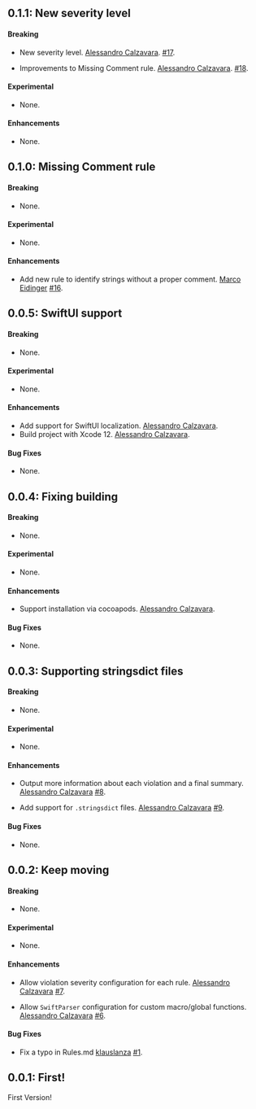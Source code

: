 ## 0.1.1: New severity level

#### Breaking

* New severity level.
  [Alessandro Calzavara](https://github.com/dral3x).
  [#17](https://github.com/dral3x/StringsLint/pull/17).

* Improvements to Missing Comment rule.
  [Alessandro Calzavara](https://github.com/dral3x).
  [#18](https://github.com/dral3x/StringsLint/pull/18).

#### Experimental

* None.

#### Enhancements

* None.

## 0.1.0: Missing Comment rule

#### Breaking

* None.

#### Experimental

* None.

#### Enhancements

* Add new rule to identify strings without a proper comment.
  [Marco Eidinger](https://github.com/MarcoEidinger)
  [#16](https://github.com/dral3x/StringsLint/pull/16).

## 0.0.5: SwiftUI support

#### Breaking

* None.

#### Experimental

* None.

#### Enhancements

* Add support for SwiftUI localization.
  [Alessandro Calzavara](https://github.com/dral3x).
* Build project with Xcode 12.
  [Alessandro Calzavara](https://github.com/dral3x).

#### Bug Fixes

* None.

## 0.0.4: Fixing building

#### Breaking

* None.

#### Experimental

* None.

#### Enhancements

* Support installation via cocoapods.
  [Alessandro Calzavara](https://github.com/dral3x).

#### Bug Fixes

* None.

## 0.0.3: Supporting stringsdict files

#### Breaking

* None.

#### Experimental

* None.

#### Enhancements

* Output more information about each violation and a final summary.
  [Alessandro Calzavara](https://github.com/dral3x)
  [#8](https://github.com/dral3x/StringsLint/pull/8).

* Add support for `.stringsdict` files.
  [Alessandro Calzavara](https://github.com/dral3x)
  [#9](https://github.com/dral3x/StringsLint/pull/9).

#### Bug Fixes

* None.

## 0.0.2: Keep moving

#### Breaking

* None.

#### Experimental

* None.

#### Enhancements

* Allow violation severity configuration for each rule.
  [Alessandro Calzavara](https://github.com/dral3x)
  [#7](https://github.com/dral3x/StringsLint/pull/7).

* Allow `SwiftParser` configuration for custom macro/global functions.
  [Alessandro Calzavara](https://github.com/dral3x)
  [#6](https://github.com/dral3x/StringsLint/pull/6).

#### Bug Fixes

* Fix a typo in Rules.md
  [klauslanza](https://github.com/klauslanza)
  [#1](https://github.com/dral3x/StringsLint/pull/1).

## 0.0.1: First!

First Version!

